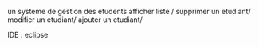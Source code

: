 un systeme de gestion des etudents
afficher liste /
supprimer un etudiant/
modifier un etudiant/
ajouter un etudiant/

IDE : eclipse
